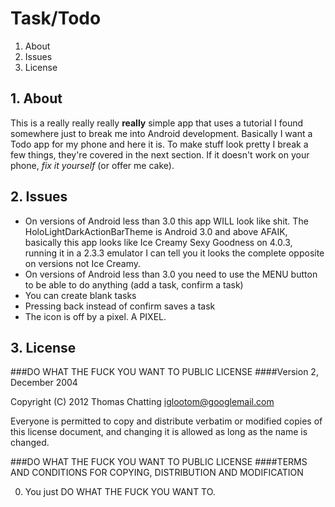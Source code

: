 # Task/Todo

1. About
2. Issues
3. License

## 1. About
This is a really really really **really** simple app that uses a tutorial I found somewhere just to break me into Android development. Basically I want a Todo app for my phone and here it is.
To make stuff look pretty I break a few things, they're covered in the next section. If it doesn't work on your phone, *fix it yourself* (or offer me cake).

## 2. Issues
* On versions of Android less than 3.0 this app WILL look like shit. The HoloLightDarkActionBarTheme is Android 3.0 and above AFAIK, basically this app looks like Ice Creamy Sexy Goodness on 4.0.3, running it in a 2.3.3 emulator I can tell you it looks the complete opposite on versions not Ice Creamy.
* On versions of Android less than 3.0 you need to use the MENU button to be able to do anything (add a task, confirm a task)
* You can create blank tasks
* Pressing back instead of confirm saves a task
* The icon is off by a pixel. A PIXEL.

## 3. License

###DO WHAT THE FUCK YOU WANT TO PUBLIC LICENSE 
####Version 2, December 2004 

 Copyright (C) 2012 Thomas Chatting <iglootom@googlemail.com>

 Everyone is permitted to copy and distribute verbatim or modified 
 copies of this license document, and changing it is allowed as long 
 as the name is changed. 

###DO WHAT THE FUCK YOU WANT TO PUBLIC LICENSE 
####TERMS AND CONDITIONS FOR COPYING, DISTRIBUTION AND MODIFICATION 

  0. You just DO WHAT THE FUCK YOU WANT TO. 